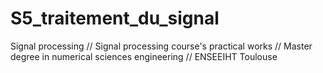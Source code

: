   # S5_traitement_du_signal
  
  Signal processing // Signal processing course's practical works // Master degree in numerical sciences engineering // ENSEEIHT Toulouse
 
